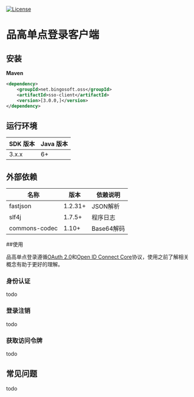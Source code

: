 [![License](https://img.shields.io/badge/license-Apache%202-4EB1BA.svg)](https://www.apache.org/licenses/LICENSE-2.0.html)

# 品高单点登录客户端

## 安装
**Maven**

```xml
<dependency>
	<groupId>net.bingosoft.oss</groupId>
	<artifactId>sso-client</artifactId>
	<version>[3.0.0,]</version>
</dependency>
```

## 运行环境

SDK 版本 | Java 版本
------- | -------
3.x.x   | 6+

## 外部依赖
名称      | 版本    | 依赖说明      
-------  | ------- | -------   
fastjson | 1.2.31+ | JSON解析
slf4j    | 1.7.5+  | 程序日志       
commons-codec | 1.10+ | Base64解码 

##使用

品高单点登录遵循[OAuth 2.0](https://tools.ietf.org/html/rfc6749)和[Open ID Connect Core](http://openid.net/specs/openid-connect-core-1_0.html)协议，使用之前了解相关概念有助于更好的理解。

### 身份认证

todo

### 登录注销

todo

### 获取访问令牌

todo

## 常见问题

todo


